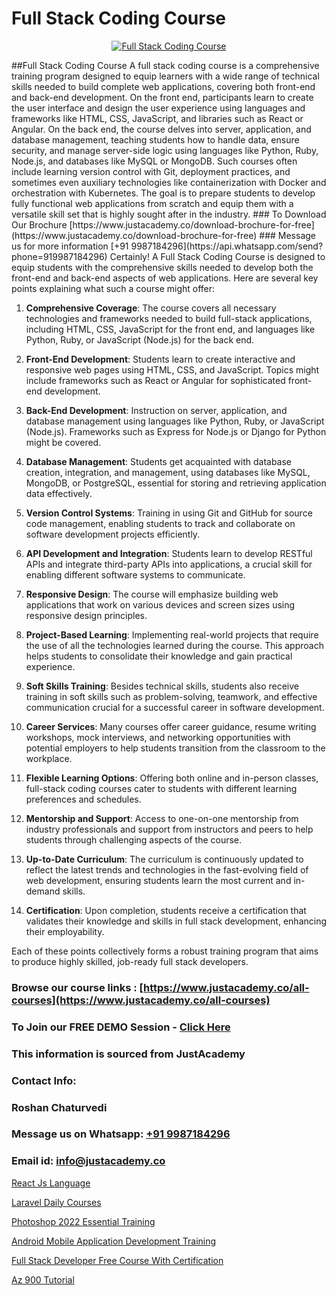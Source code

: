 # Full Stack Coding Course

<p align="center">
  <a href="https://justacademy.co/program-detail/full-stack-web-development">
    <img src="https://justacademy.co/storage2/program_images/1704700371.webp" alt="Full Stack Coding Course">
  </a>
</p>
##Full Stack Coding Course
A full stack coding course is a comprehensive training program designed to equip learners with a wide range of technical skills needed to build complete web applications, covering both front-end and back-end development. On the front end, participants learn to create the user interface and design the user experience using languages and frameworks like HTML, CSS, JavaScript, and libraries such as React or Angular. On the back end, the course delves into server, application, and database management, teaching students how to handle data, ensure security, and manage server-side logic using languages like Python, Ruby, Node.js, and databases like MySQL or MongoDB. Such courses often include learning version control with Git, deployment practices, and sometimes even auxiliary technologies like containerization with Docker and orchestration with Kubernetes. The goal is to prepare students to develop fully functional web applications from scratch and equip them with a versatile skill set that is highly sought after in the industry.
### To Download Our Brochure [https://www.justacademy.co/download-brochure-for-free](https://www.justacademy.co/download-brochure-for-free)
### Message us for more information [+91 9987184296](https://api.whatsapp.com/send?phone=919987184296)
Certainly! A Full Stack Coding Course is designed to equip students with the comprehensive skills needed to develop both the front-end and back-end aspects of web applications. Here are several key points explaining what such a course might offer:

1) **Comprehensive Coverage**: The course covers all necessary technologies and frameworks needed to build full-stack applications, including HTML, CSS, JavaScript for the front end, and languages like Python, Ruby, or JavaScript (Node.js) for the back end.

2) **Front-End Development**: Students learn to create interactive and responsive web pages using HTML, CSS, and JavaScript. Topics might include frameworks such as React or Angular for sophisticated front-end development.

3) **Back-End Development**: Instruction on server, application, and database management using languages like Python, Ruby, or JavaScript (Node.js). Frameworks such as Express for Node.js or Django for Python might be covered.

4) **Database Management**: Students get acquainted with database creation, integration, and management, using databases like MySQL, MongoDB, or PostgreSQL, essential for storing and retrieving application data effectively.

5) **Version Control Systems**: Training in using Git and GitHub for source code management, enabling students to track and collaborate on software development projects efficiently.

6) **API Development and Integration**: Students learn to develop RESTful APIs and integrate third-party APIs into applications, a crucial skill for enabling different software systems to communicate.

7) **Responsive Design**: The course will emphasize building web applications that work on various devices and screen sizes using responsive design principles.

8) **Project-Based Learning**: Implementing real-world projects that require the use of all the technologies learned during the course. This approach helps students to consolidate their knowledge and gain practical experience.

9) **Soft Skills Training**: Besides technical skills, students also receive training in soft skills such as problem-solving, teamwork, and effective communication crucial for a successful career in software development.

10) **Career Services**: Many courses offer career guidance, resume writing workshops, mock interviews, and networking opportunities with potential employers to help students transition from the classroom to the workplace.

11) **Flexible Learning Options**: Offering both online and in-person classes, full-stack coding courses cater to students with different learning preferences and schedules.

12) **Mentorship and Support**: Access to one-on-one mentorship from industry professionals and support from instructors and peers to help students through challenging aspects of the course.

13) **Up-to-Date Curriculum**: The curriculum is continuously updated to reflect the latest trends and technologies in the fast-evolving field of web development, ensuring students learn the most current and in-demand skills.

14) **Certification**: Upon completion, students receive a certification that validates their knowledge and skills in full stack development, enhancing their employability.

Each of these points collectively forms a robust training program that aims to produce highly skilled, job-ready full stack developers.

### Browse our course links : [https://www.justacademy.co/all-courses](https://www.justacademy.co/all-courses) 
### To Join our FREE DEMO Session - [Click Here](https://www.justacademy.co/register-for-course-demo)


### This information is sourced from JustAcademy
### Contact Info:
### Roshan Chaturvedi
### Message us on Whatsapp: [+91 9987184296](https://api.whatsapp.com/send?phone=919987184296)
### Email id: [info@justacademy.co](mailto:info@justacademy.co)
                
[React Js Language](https://www.linkedin.com/pulse/react-js-language-justacademy-coimbatore-lirbc?trackingId=CeR5jNoC6iBb3TyydpP0Ng%3D%3D&lipi=urn%3Ali%3Apage%3Ad_flagship3_company_admin%3BfmlpQlw4RxKd%2FcK9A3mwCQ%3D%3D)

[Laravel Daily Courses](https://www.linkedin.com/pulse/laravel-daily-courses-justacademy-beangaluru-sgzbc?trackingId=FkI%2B1mA8oat5R4%2F1L5p2eg%3D%3D&lipi=urn%3Ali%3Apage%3Ad_flagship3_company_admin%3BBUakVGECTzaHeYDngAD9NQ%3D%3D)

[Photoshop 2022 Essential Training](https://medium.com/@akanshapatil/photoshop-2022-essential-training-a6f3d2d07139)

[Android Mobile Application Development Training](https://medium.com/@pzade254/android-mobile-application-development-training-e891df5ca55e)

[Full Stack Developer Free Course With Certification](https://justacademyin.github.io/justacademy/full-stack-developer-free-course-with-certification)

[Az 900 Tutorial](https://justacademyin.github.io/justacademy/az-900-tutorial)

